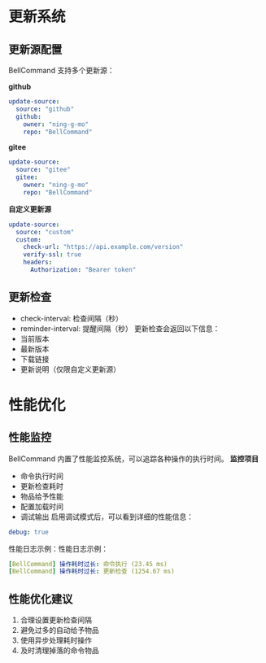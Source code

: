 # 更新系统
## 更新源配置
BellCommand 支持多个更新源：

**github**
```yaml
update-source:
  source: "github"
  github:
    owner: "ning-g-mo"
    repo: "BellCommand"
```

**gitee**
```yaml
update-source:
  source: "gitee"
  gitee:
    owner: "ning-g-mo"
    repo: "BellCommand"
```

**自定义更新源**
```yaml
update-source:
  source: "custom"
  custom:
    check-url: "https://api.example.com/version"
    verify-ssl: true
    headers:
      Authorization: "Bearer token" 
```

## 更新检查
- check-interval: 检查间隔（秒）
- reminder-interval: 提醒间隔（秒）
更新检查会返回以下信息：
- 当前版本
- 最新版本
- 下载链接
- 更新说明（仅限自定义更新源）

# 性能优化
## 性能监控
BellCommand 内置了性能监控系统，可以追踪各种操作的执行时间。
**监控项目**
- 命令执行时间
- 更新检查耗时
- 物品给予性能
- 配置加载时间
- 调试输出
启用调试模式后，可以看到详细的性能信息：
```yaml
debug: true
```
性能日志示例：性能日志示例：
```yaml
[BellCommand] 操作耗时过长: 命令执行 (23.45 ms)
[BellCommand] 操作耗时过长: 更新检查 (1254.67 ms)
```
## 性能优化建议
1. 合理设置更新检查间隔
2. 避免过多的自动给予物品
3. 使用异步处理耗时操作
4. 及时清理掉落的命令物品
